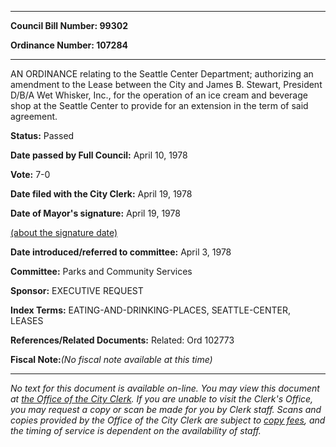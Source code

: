 

********

**Council Bill Number: 99302**
   
**Ordinance Number: 107284**
********

 AN ORDINANCE relating to the Seattle Center Department; authorizing an amendment to the Lease between the City and James B. Stewart, President D/B/A Wet Whisker, Inc., for the operation of an ice cream and beverage shop at the Seattle Center to provide for an extension in the term of said agreement.

**Status:** Passed
   
**Date passed by Full Council:** April 10, 1978
   
**Vote:** 7-0
   
**Date filed with the City Clerk:** April 19, 1978
   
**Date of Mayor's signature:** April 19, 1978
   
[(about the signature date)](/~public/approvaldate.htm)
   
   
   
**Date introduced/referred to committee:** April 3, 1978
   
**Committee:** Parks and Community Services
   
**Sponsor:** EXECUTIVE REQUEST
   
   
**Index Terms:** EATING-AND-DRINKING-PLACES, SEATTLE-CENTER, LEASES

**References/Related Documents:** Related: Ord 102773

**Fiscal Note:**_(No fiscal note available at this time)_
********

_No text for this document is available on-line. You may view this document at [the Office of the City Clerk](http://www.seattle.gov/leg/clerk/contactUs.htm). If you are unable to visit the Clerk's Office, you may request a copy or scan be made for you by Clerk staff. Scans and copies provided by the Office of the City Clerk are subject to [copy fees](http://clerk.seattle.gov/~public/clerkfees.htm), and the timing of service is dependent on the availability of staff._

